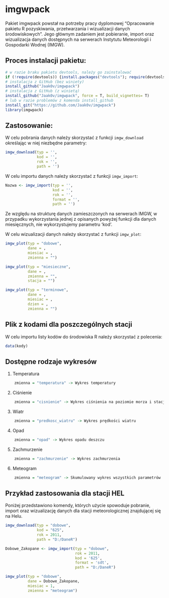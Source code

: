 
<!-- README.md is generated from README.Rmd. Please edit that file -->

# imgwpack

<!-- badges: start -->
<!-- badges: end -->

Pakiet imgwpack powstał na potrzeby pracy dyplomowej “Opracowanie
pakietu R pozyskiwania, przetwarzania i wizualizacji danych
środowiskowych”. Jego głównym zadaniem jest pobieranie, import oraz
wizualizacja danych dostępnych na serwerach Instytutu Meteorologii i
Gospodarki Wodnej (IMGW).

## Proces instalacji pakietu:

``` r
# w razie braku pakietu devtools, należy go zainstalować
if (!require(devtools)) {install.packages("devtools"); require(devtools)}
# instalacja z GitHub (bez winiety)
install_github("Jaak0v/imgwpack")
# instalacja z GitHub (z winietą)
install_github("Jaak0v/imgwpack", force = T, build_vignettes= T)
# lub w razie problemów z komenda install_github
install_git("https://github.com/Jaak0v/imgwpack")
library(imgwpack)
```

## Zastosowanie:

W celu pobrania danych należy skorzystać z funkcji `imgw_download`
określając w niej niezbędne parametry:

``` r
imgw_download(typ = '',
              kod = '',
              rok = '',
              path = '')
```

W celu importu danych należy skorzystać z funkcji `imgw_import`:

``` r
Nazwa <- imgw_import(typ = '',
                     kod = '',
                     rok = '',
                     format = '',
                     path = '')
```

Ze względu na strukturę danych zamieszczonych na serwerach IMGW, w
przypadku wykorzystania jednej z opisanych powyżej funkcji dla danych
miesięcznych, nie wykorzystujemy parametru ‘kod’.

W celu wizualizacji danych należy skorzystać z funkcji `imgw_plot`:

``` r
imgw_plot(typ = "dobowe",
          dane = ,
          miesiac = ,
          zmienna = "")

imgw_plot(typ = "miesieczne",
          dane = ,
          zmienna = "",
          stacja = "")

imgw_plot(typ = "terminowe",
          dane = ,
          miesiac = ,
          dzien = ,
          zmienna = "")
```

## Plik z kodami dla poszczególnych stacji

W celu importu listy kodów do środowiska R należy skorzystać z
polecenia:

``` r
data(kody)
```

## Dostępne rodzaje wykresów

1.  Temperatura

``` r
    zmienna = "temperatura" -> Wykres temperatury
```

2.  Ciśnienie

``` r
    zmienna = "cisnienie" -> Wykres ciśnienia na poziomie morza i stacji
```

3.  Wiatr

``` r
    zmienna = "predkosc_wiatru" -> Wykres prędkości wiatru
```

4.  Opad

``` r
    zmienna = "opad" -> Wykres opadu deszczu
```

5.  Zachmurzenie

``` r
    zmienna = "zachmurzenie" -> Wykres zachmurzenia
```

6.  Meteogram

``` r
    zmienna = "meteogram" -> Skumulowany wykres wszystkich parametrów
```

## Przykład zastosowania dla stacji HEL

Poniżej przedstawiono komendy, których użycie spowoduje pobranie, import
oraz wizualizację danych dla stacji meteorologicznej znajdującej się na
Helu.

``` r
imgw_download(typ = "dobowe",
              kod = "625",
              rok = 2011,
              path = "D:/DaneR")

Dobowe_Zakopane <- imgw_import(typ = "dobowe",
                               rok = 2011,
                               kod = '625',
                               format = 'sdt',
                               path = "D:/DaneR")

imgw_plot(typ = "dobowe",
          dane = Dobowe_Zakopane,
          miesiac = 1,
          zmienna = "meteogram")
```
